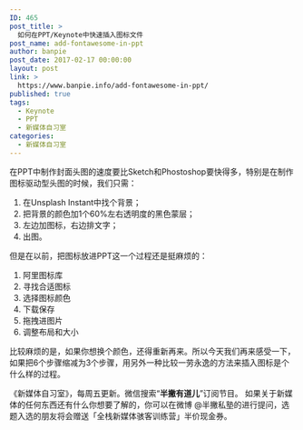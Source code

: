 ```yaml
---
ID: 465
post_title: >
  如何在PPT/Keynote中快速插入图标文件
post_name: add-fontawesome-in-ppt
author: banpie
post_date: 2017-02-17 00:00:00
layout: post
link: >
  https://www.banpie.info/add-fontawesome-in-ppt/
published: true
tags:
  - Keynote
  - PPT
  - 新媒体自习室
categories:
  - 新媒体自习室
---
```

在PPT中制作封面头图的速度要比Sketch和Phostoshop要快得多，特别是在制作图标驱动型头图的时候，我们只需：

1.  在Unsplash Instant中找个背景；
2.  把背景的颜色加1个60%左右透明度的黑色蒙层；
3.  左边加图标，右边排文字；
4.  出图。

但是在以前，把图标放进PPT这一个过程还是挺麻烦的：

1.  阿里图标库
2.  寻找合适图标
3.  选择图标颜色
4.  下载保存
5.  拖拽进图片
6.  调整布局和大小

比较麻烦的是，如果你想换个颜色，还得重新再来。所以今天我们再来感受一下，如果把6个步骤缩减为3个步骤，用另外一种比较一劳永逸的方法来插入图标是个什么样的过程。

《新媒体自习室》，每周五更新。微信搜索“**半撇有道儿**”订阅节目。 如果关于新媒体的任何东西还有什么你想要了解的，你可以在微博 @半撇私塾的进行提问，选题入选的朋友将会赠送「全栈新媒体骇客训练营」半价现金券。